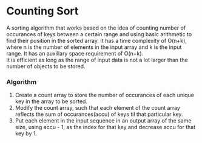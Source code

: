 # Counting Sort 
A sorting algorithm that works based on the idea of counting number of occurances of keys between a certain range and using basic arithmetic to find their position in the sorted array.
It has a time complexity of O(n+k), where n is the number of elements in the input array and k is the input range. It has an auxillary space requirement of O(n+k).<br>
It is efficient as long as the range of input data is not a lot larger than the number of objects to be stored. 

### Algorithm
1. Create a count array to store the number of occurances of each unique key in the array to be sorted.
2. Modify the count array, such that each element of the count array reflects the sum of occurances(accu) of keys til that particular key.
3. Put each element in the input sequence in an output array of the same size, using accu - 1, as the index for that key and decrease accu for that key by 1.

